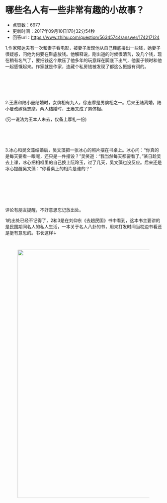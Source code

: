 # 哪些名人有一些非常有趣的小故事？
- 点赞数：6977
- 更新时间：2017年09月10日17时32分54秒
- 回答url：https://www.zhihu.com/question/56345744/answer/174217124
<body>
 <p data-pid="3kJWNP8L">1.作家郁达夫有一次和妻子看电影，被妻子发现他从自己鞋底搂出一些钱，她妻子很疑惑，问他为何要在鞋底放钱。他解释说，刚出道的时候很清苦，没几个钱，现在稍有名气了，要把钱这个欺压了他多年的玩意踩在脚底下出气，他妻子顿时和他一起感慨起来。作家就是作家，连藏个私房钱被发现了都这么振振有词的。</p>
 <br>
 <br>
 <br>
 <br>
 <p data-pid="FYpCgye6">2.王赓和陆小曼结婚时，女傧相有九人，徐志摩是男傧相之一。后来王陆离婚，陆小曼改嫁徐志摩，两人结婚时，王赓又成了男傧相。</p>
 <p data-pid="Pnr3sSrF">(另一说法为王本人未去，仅备上厚礼一份)</p>
 <br>
 <br>
 <br>
 <p data-pid="beWUvOLP">3.冰心和吴文藻结婚后，吴文藻把一张冰心的照片摆在书桌上。冰心问：“你真的是每天要看一眼呢，还只是一件摆设？”吴笑道：“我当然每天都要看了。”某日趁吴去上课，冰心把相框里的自己换上阮玲玉，过了几天，吴文藻也没反应。后来还是冰心提醒吴文藻：“你看桌上的相片是谁的？”</p>
 <br>
 <br>
 <br>
 <br>
 <br>
 <p data-pid="6SaWOfBj">评论有朋友提醒，不好意思忘记放出处。</p>
 <p data-pid="DQCzq5C6">1的出处已经不记得了，2和3是在刘仰东《去趟民国》书中看到，这本书主要讲的是民国期间名人的私人生活，一本关于名人八卦的书，用来打发时间当枕边书看还是挺有意思的。书长这样↓</p>
 <br>
 <figure>
  <img data-rawwidth="800" data-rawheight="800" src="https://picx.zhimg.com/50/v2-ece6e50927f96a946c433c7f962f63a8_720w.jpg?source=1940ef5c" data-original-token="v2-ece6e50927f96a946c433c7f962f63a8" class="origin_image zh-lightbox-thumb" width="800" data-original="https://picx.zhimg.com/v2-ece6e50927f96a946c433c7f962f63a8_r.jpg?source=1940ef5c">
 </figure>
</body>